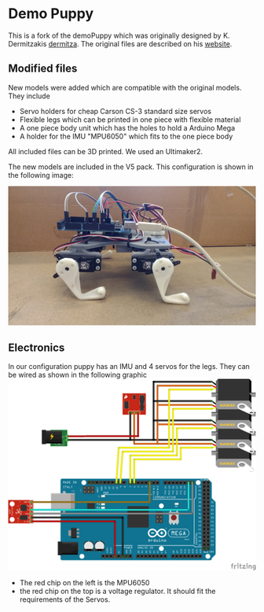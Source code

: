 # Demo Puppy

This is a fork of the demoPuppy which was originally designed by K. Dermitzakis [dermitza](https://github.com/dermitza). The original files are described on his [website](https://dermitza.github.io/demoPuppy/).

## Modified files
New models were added which are compatible with the original models. They include
- Servo holders for cheap Carson CS-3 standard size servos
- Flexible legs which can be printed in one piece with flexible material
- A one piece body unit which has the holes to hold a Arduino Mega
- A holder for the IMU "MPU6050" which fits to the one piece body

All included files can be 3D printed. We used an Ultimaker2.

The new models are included in the V5 pack. This configuration is shown in the following image:

![alt text](img/demoPuppy_V5.png "DemoPuppy V5")

## Electronics

In our configuration puppy has an IMU and 4 servos for the legs. They can be wired as shown in the following graphic
![alt text](img/puppy_electronics_bb.png "Wiring")

- The red chip on the left is the MPU6050
- the red chip on the top is a voltage regulator. It should fit the requirements of the Servos.

